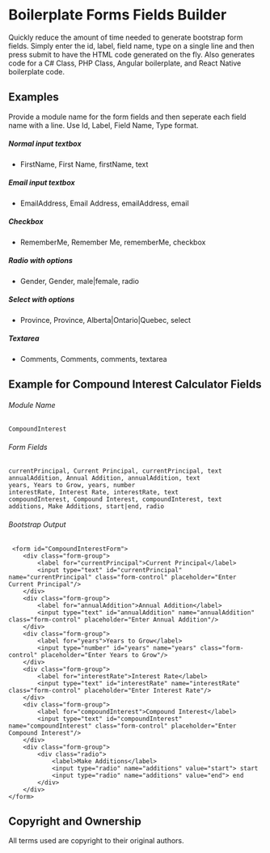 # Boilerplate Forms Fields Builder

Quickly reduce the amount of time needed to generate bootstrap form fields. Simply enter the id, label, field name, type on a single line and then press submit to have the HTML code generated on the fly. Also generates code for a C# Class, PHP Class, Angular boilerplate, and React Native boilerplate code.

## Examples

Provide a module name for the form fields and then seperate each field name with a line. Use Id, Label, Field Name, Type format.

##### Normal input textbox
* FirstName, First Name, firstName, text

##### Email input textbox
* EmailAddress, Email Address, emailAddress, email

##### Checkbox
* RememberMe, Remember Me, rememberMe, checkbox

##### Radio with options
* Gender, Gender, male|female, radio

##### Select with options
* Province, Province, Alberta|Ontario|Quebec, select

##### Textarea
* Comments, Comments, comments, textarea

## Example for Compound Interest Calculator Fields

###### Module Name
```
CompoundInterest
```

###### Form Fields
```
currentPrincipal, Current Principal, currentPrincipal, text
annualAddition, Annual Addition, annualAddition, text
years, Years to Grow, years, number
interestRate, Interest Rate, interestRate, text
compoundInterest, Compound Interest, compoundInterest, text
additions, Make Additions, start|end, radio
```

###### Bootstrap Output
```
 <form id="CompoundInterestForm">
	<div class="form-group">
		<label for="currentPrincipal">Current Principal</label>
		<input type="text" id="currentPrincipal" name="currentPrincipal" class="form-control" placeholder="Enter Current Principal"/>
	</div>
	<div class="form-group">
		<label for="annualAddition">Annual Addition</label>
		<input type="text" id="annualAddition" name="annualAddition" class="form-control" placeholder="Enter Annual Addition"/>
	</div>
	<div class="form-group">
		<label for="years">Years to Grow</label>
		<input type="number" id="years" name="years" class="form-control" placeholder="Enter Years to Grow"/>
	</div>
	<div class="form-group">
		<label for="interestRate">Interest Rate</label>
		<input type="text" id="interestRate" name="interestRate" class="form-control" placeholder="Enter Interest Rate"/>
	</div>
	<div class="form-group">
		<label for="compoundInterest">Compound Interest</label>
		<input type="text" id="compoundInterest" name="compoundInterest" class="form-control" placeholder="Enter Compound Interest"/>
	</div>
	<div class="form-group">
		<div class="radio">
			<label>Make Additions</label>
			<input type="radio" name="additions" value="start"> start
			<input type="radio" name="additions" value="end"> end
		</div>
	</div>
</form>	
```

## Copyright and Ownership

All terms used are copyright to their original authors.

